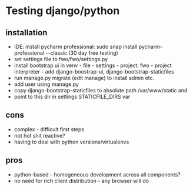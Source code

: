 # Testing django/python

## installation

- IDE: install pycharm professional: sudo snap install pycharm-professional --classic (30 day free testing)
- set settings file to fwo/fwo/settings.py
- install bootstrap ui in venv - file - settings - project: fwo - project interpreter - add django-boostrap-ui, django-bootstrap-staticfiles
- run manage.py migrate (edit manage) to install admin etc.
- add user using manage.py
- copy django-bootstrap-staticfiles to absolute path /var/www/static and
- point to this dir in settings STATICFILE_DIRS var

## cons

- complex - difficult first steps
- not hot shit reactive?
- having to deal with python versions/virtualenvs

## pros

- python-based - homogeneous development across all components?
- no need for rich client distribution - any browser will do
